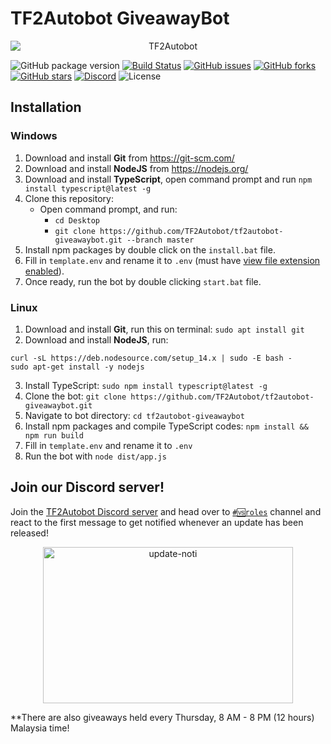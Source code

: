 # TF2Autobot GiveawayBot

<div align="center"><img src="https://user-images.githubusercontent.com/47635037/100915844-e05e7380-350f-11eb-96f1-6d61141c4a44.png" alt="TF2Autobot" style="display: block; margin-left: auto; margin-right: auto;"></div>

![GitHub package version](https://img.shields.io/github/package-json/v/TF2Autobot/tf2autobot-giveawaybot.svg)
[![Build Status](https://img.shields.io/github/workflow/status/TF2Autobot/tf2autobot-giveawaybot/CI/development)](https://github.com/TF2Autobot/tf2autobot-giveawaybot/actions)
[![GitHub issues](https://img.shields.io/github/issues/TF2Autobot/tf2autobot-giveawaybot)](https://github.com/TF2Autobot/tf2autobot-giveawaybot/issues)
[![GitHub forks](https://img.shields.io/github/forks/TF2Autobot/tf2autobot-giveawaybot)](https://github.com/TF2Autobot/tf2autobot-giveawaybot/network/members)
[![GitHub stars](https://img.shields.io/github/stars/TF2Autobot/tf2autobot-giveawaybot)](https://github.com/TF2Autobot/tf2autobot-giveawaybot/stargazers)
[![Discord](https://img.shields.io/discord/664971400678998016.svg)](https://discord.gg/ZrVT7mc)
![License](https://img.shields.io/github/license/TF2Autobot/tf2autobot-giveawaybot)

## Installation

### Windows

1. Download and install **Git** from https://git-scm.com/
2. Download and install **NodeJS** from https://nodejs.org/
3. Download and install **TypeScript**, open command prompt and run `npm install typescript@latest -g`
3. Clone this repository:
    - Open command prompt, and run:
        - `cd Desktop`
        - `git clone https://github.com/TF2Autobot/tf2autobot-giveawaybot.git --branch master`
4. Install npm packages by double click on the `install.bat` file.
5. Fill in `template.env` and rename it to `.env` (must have [view file extension enabled](https://www.howtogeek.com/205086/beginner-how-to-make-windows-show-file-extensions/)).
6. Once ready, run the bot by double clicking `start.bat` file.

### Linux

1. Download and install **Git**, run this on terminal: `sudo apt install git`
2. Download and install **NodeJS**, run:
```
curl -sL https://deb.nodesource.com/setup_14.x | sudo -E bash -
sudo apt-get install -y nodejs
```

3. Install TypeScript: `sudo npm install typescript@latest -g`
4. Clone the bot: `git clone https://github.com/TF2Autobot/tf2autobot-giveawaybot.git`
5. Navigate to bot directory: `cd tf2autobot-giveawaybot`
6. Install npm packages and compile TypeScript codes: `npm install && npm run build`
7. Fill in `template.env` and rename it to `.env`
8. Run the bot with `node dist/app.js`

## Join our Discord server!

Join the [TF2Autobot Discord server](https://discord.gg/ZrVT7mc) and head over to [`#🆚roles`](https://discordapp.com/channels/664971400678998016/719391430669500447/771188962550611988) channel and react to the first message to get notified whenever an update has been released!

<div align="center"><img src="https://user-images.githubusercontent.com/47635037/88795539-c8c65580-d1d2-11ea-993e-4161083b3e36.PNG" alt="update-noti" style="display:block;margin-left:auto;margin-right:auto;width:400px;height:250px;"></div>

\*\*There are also giveaways held every Thursday, 8 AM - 8 PM (12 hours) Malaysia time!